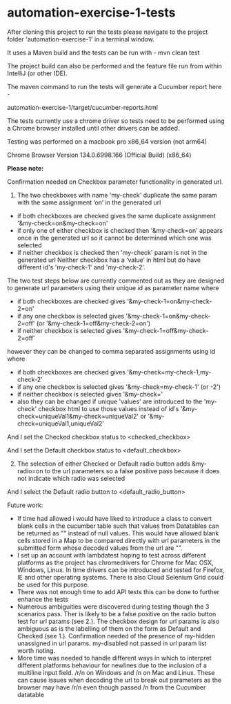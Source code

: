 # automation-exercise-1-tests

After cloning this project to run the tests please navigate to the project folder 'automation-exercise-1' in a terminal window.

It uses a Maven build and the tests can be run with - mvn clean test

The project build can also be performed and the feature file run from within IntelliJ (or other IDE).

The maven command to run the tests will generate a Cucumber report here -

automation-exercise-1/target/cucumber-reports.html

The tests currently use a chrome driver so tests need to be performed using a Chrome browser installed until other drivers can be added.

Testing was performed on a macbook pro x86_64 version (not arm64)

Chrome Browser Version 134.0.6998.166 (Official Build) (x86_64)


**Please note:**

Confirmation needed on Checkbox parameter functionality in generated url.

1. The two checkboxes with name 'my-check' duplicate the same param with the same assignment ‘on’ in the generated url

* if both checkboxes are checked gives the same duplicate assignment '&my-check=on&my-check=on'
* if only one of either checkbox is checked then '&my-check=on' appears once in the generated url so it cannot be determined which one was selected
* if neither checkbox is checked then 'my-check' param is not in the generated url Neither checkbox has a ‘value’ in html but do have different id's 'my-check-1' and 'my-check-2'.

The two test steps below are currently commented out as they are designed to generate url parameters using their unique id as parameter name where

* if both checkboxes are checked gives '&my-check-1=on&my-check-2=on'
* if any one checkbox is selected gives '&my-check-1=on&my-check-2=off' (or '&my-check-1=off&my-check-2=on')
* if neither checkbox is selected gives '&my-check-1=off&my-check-2=off'

however they can be changed to comma separated assignments using id where
* if both checkboxes are checked gives '&my-check=my-check-1,my-check-2'
* if any one checkbox is selected gives '&my-check=my-check-1' (or -2')
* if neither checkbox is selected gives '&my-check='
* also they can be changed if unique 'values' are introduced to the 'my-check' checkbox html to use those values instead of id's '&my-check=uniqueVal1&my-check=uniqueVal2' or '&my-check=uniqueVal1,uniqueVal2'

And  I set the Checked checkbox status to <checked_checkbox>

And  I set the Default checkbox status to <default_checkbox>


2. The selection of either Checked or Default radio button adds &my-radio=on to the url parameters so a false positive pass because it does not indicate which radio was selected

And I select the Default radio button to <default_radio_button>


Future work:

* If time had allowed i would have liked to introduce a class to convert blank cells in the cucumber table such that values from Datatables can be returned as "" instead of null values. This would have allowed blank cells stored in a Map to be compared directly with url parameters in the submitted form whose decoded values from the url are "".
* I set up an account with lambdatest hoping to test across different platforms as the project has chromedrivers for Chrome for Mac OSX, Windows, Linux. In time drivers can be introduced and tested for Firefox, IE and other operating systems. There is also Cloud Selenium Grid could be used for this purpose.
* There was not enough time to add API tests this can be done to further enhance the tests
* Numerous ambiguities were discovered during testing though the 3 scenarios pass. Ther is likely to be a false positive on the radio button test for url params (see 2.). The checkbox design for url params is also ambiguous as is the labelling of them on the form as Default and Checked (see 1.). Confirmation needed of the presence of my-hidden unassigned in url params. my-disabled not passed in url param list worth noting.
* More time was needed to handle different ways in which to interpret different platforms behaviour for newlines due to the inclusion of a multiline input field. /r/n on Windows and /n on Mac and Linux. These can cause issues when decoding the url to break out parameters as the browser may have /r/n even though passed /n from the Cucumber datatable